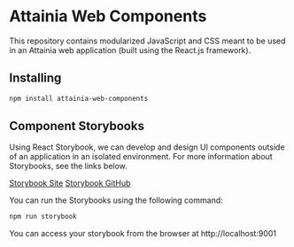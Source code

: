 # Attainia Web Components

This repository contains modularized JavaScript and CSS meant to be used in an Attainia web application (built using the React.js framework).

## Installing

```bash
npm install attainia-web-components
```

## Component Storybooks

Using React Storybook, we can develop and design UI components outside of an application in an isolated environment.  For more information about Storybooks, see the links below.

[Storybook Site](https://storybook.js.org/)
[Storybook GitHub](https://github.com/storybooks/storybook)

You can run the Storybooks using the following command:

```bash
npm run storybook
```

You can access your storybook from the browser at http://localhost:9001

